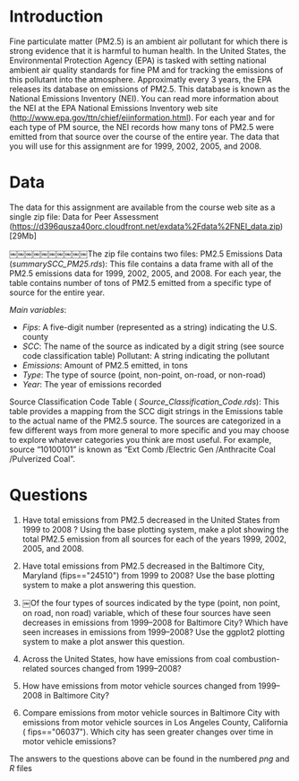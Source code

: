 # Introduction
Fine particulate matter (PM2.5) is an ambient air pollutant for which there is strong evidence that it is harmful to human health. In the United States, the Environmental Protection Agency (EPA) is tasked with setting national ambient air quality standards for fine PM and for tracking the emissions of this pollutant into the atmosphere. Approximatly every 3 years, the EPA releases its database on emissions of PM2.5. This database is known as the National Emissions Inventory (NEI). You can read more information about the NEI at the EPA National Emissions Inventory web site (http://www.epa.gov/ttn/chief/eiinformation.html).
For each year and for each type of PM source, the NEI records how many tons of PM2.5 were emitted from that source over the course of the entire year. The data that you will use for this assignment are for 1999, 2002, 2005, and 2008.

# Data

The data for this assignment are available from the course web site as a single zip file:
Data for Peer Assessment (https://d396qusza40orc.cloudfront.net/exdata%2Fdata%2FNEI_data.zip) [29Mb]

￼￼￼￼￼￼￼￼￼￼The zip file contains two files:
PM2.5 Emissions Data (*summarySCC_PM25.rds*): This file contains a data frame with all of the PM2.5 emissions data for 1999, 2002, 2005, and 2008. For each year, the table contains number of tons of PM2.5 emitted from a specific type of source for the entire year. 

*Main variables*:
- *Fips*: A five-digit number (represented as a string) indicating the U.S. county
- *SCC*: The name of the source as indicated by a digit string (see source code classification table) Pollutant: A string indicating the pollutant
- *Emissions*: Amount of PM2.5 emitted, in tons
- *Type*: The type of source (point, non-point, on-road, or non-road)
- *Year*: The year of emissions recorded

Source Classification Code Table ( *Source_Classification_Code.rds*): This table provides a mapping from the SCC digit strings in the Emissions table to the actual name of the PM2.5 source. The sources are categorized in a few different ways from more general to more specific and you may choose to explore whatever categories you think are most useful. For example, source “10100101” is known as “Ext Comb /Electric Gen /Anthracite Coal /Pulverized Coal”.

# Questions

1. Have total emissions from PM2.5 decreased in the United States from 1999 to 2008 ? Using the base plotting system, make a plot showing the total PM2.5 emission from all sources for each of the years 1999, 2002, 2005, and 2008.

2. Have total emissions from PM2.5 decreased in the Baltimore City, Maryland (fips=="24510") from 1999 to 2008? Use the base plotting system to make a plot answering this question.

3. ￼Of the four types of sources indicated by the type (point, non point, on road, non road) variable, which of these four sources have seen decreases in emissions from 1999–2008 for Baltimore City? Which have seen increases in emissions from 1999–2008? Use the ggplot2 plotting system to make a plot answer this question.

 4. Across the United States, how have emissions from coal combustion-related sources changed from 1999–2008?

 5. How have emissions from motor vehicle sources changed from 1999–2008 in Baltimore City?

 6. Compare emissions from motor vehicle sources in Baltimore City with emissions from motor vehicle sources in Los Angeles County, California ( fips=="06037"). Which city has seen greater changes over time in motor vehicle emissions?

The answers to the questions above can be found in the numbered *png* and *R* files
